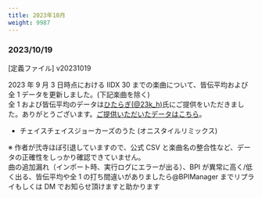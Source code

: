 ```yaml
---
title: 2023年10月
weight: 9987
---
```


### 2023/10/19

[定義ファイル] v20231019

2023 年 9 月 3 日時点における IIDX 30 までの楽曲について、皆伝平均および全 1 データを更新しました。(下記楽曲を除く)  
全 1 および皆伝平均のデータは[ひたらぎ(@23k_h)](https://twitter.com/23k_h)氏にご提供をいただきました。ありがとうございます。[ご提供いただいたデータはこちら](https://docs.google.com/spreadsheets/d/1mN8i-GgTNtcz7byO0hM7m-uX3cpSU9O6dTDHuM8dtvE/edit#gid=1183253884)。

- チェイスチェイスジョーカーズのうた (オニスタイルリミックス)

※ 作者が弐寺ほぼ引退していますので、公式 CSV と楽曲名の整合性など、データの正確性をしっかり確認できていません。  
曲の追加漏れ（インポート時、実行ログにエラーが出る）、BPI が異常に高く/低く出る、皆伝平均や全 1 の打ち間違いがありましたら@BPIManager までリプライもしくは DM でお知らせ頂けますと助かります
